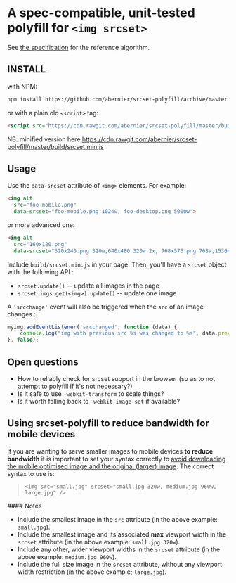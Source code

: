 # A spec-compatible, unit-tested polyfill for `<img srcset>`

See [the specification][spec] for the reference algorithm.

## INSTALL

with NPM:

```sh
npm install https://github.com/abernier/srcset-polyfill/archive/master.tar.gz
```

or with a plain old `<script>` tag:

```html
<script src="https://cdn.rawgit.com/abernier/srcset-polyfill/master/build/srcset.js"></script>
```

NB: minified version here https://cdn.rawgit.com/abernier/srcset-polyfill/master/build/srcset.min.js

## Usage

Use the `data-srcset` attribute of `<img>` elements. For example:

```html
<img alt
  src="foo-mobile.png"
  data-srcset="foo-mobile.png 1024w, foo-desktop.png 5000w">
```

or more advanced one:

```html
<img alt
  src="160x120.png"
  data-srcset="320x240.png 320w,640x480 320w 2x, 768x576.png 768w,1536x1152.png 768w 2x, 1024x768.png 1024w,2048x1536.png 1024w 2x, 2048x1536.png 5000w">
```

Include `build/srcset.min.js` in your page. Then, you'll have a `srcset` object with the following API :

 - `srcset.update()` -- update all images in the page
 - `srcset.imgs.get(<img>).update()` -- update one image

A `'srcchange'` event will also be triggered when the `src` of an image changes :

```javascript
myimg.addEventListener('srcchanged', function (data) {
	console.log("img with previous src %s was changed to %s", data.previous, data.actual)
}, false);
```

## Open questions

- How to reliably check for srcset support in the browser (so as to not
  attempt to polyfill if it's not necessary?)
- Is it safe to use `-webkit-transform` to scale things?
- Is it worth falling back to `-webkit-image-set` if available?

## Using srcset-polyfill to reduce bandwidth for mobile devices

If you are wanting to serve smaller images to mobile devices **to reduce
bandwidth** it is important to set your syntax correctly to [avoid downloading
the mobile optimised image and the original (larger) image][issue11]. The
correct syntax to use is:

> `<img src="small.jpg" srcset="small.jpg 320w, medium.jpg 960w, large.jpg" />`

#### Notes

* Include the smallest image in the `src` attribute (in the above example:
`small.jpg`).
* Include the smallest image and its associated **max** viewport width in the
`srcset` attribute (in the above example: `small.jpg 320w`).
* Include any other, wider viewport widths in the `srcset` attribute (in the
above example: `medium.jpg 960w`).
* Include the full size image in the `srcset` attribute, without any viewport
width restriction (in the above example; `large.jpg`).

[spec]: http://www.whatwg.org/specs/web-apps/current-work/multipage/embedded-content-1.html#processing-the-image-candidates
[issue11]: https://github.com/borismus/srcset-polyfill/issues/11
